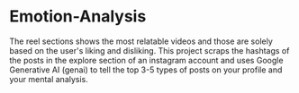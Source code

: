 # Emotion-Analysis
The reel sections shows the most relatable videos and those are solely based on the user's liking and disliking. This project scraps the hashtags of the posts in the explore section of an instagram account and uses Google Generative AI (genai) to tell the top 3-5 types of posts on your profile and your mental analysis.
